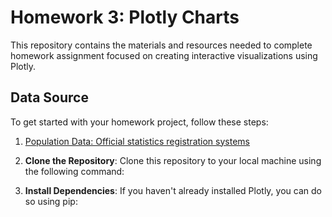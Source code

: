 # Homework 3: Plotly Charts

This repository contains the materials and resources needed to complete homework assignment focused on creating interactive visualizations using Plotly. 

## Data Source

To get started with your homework project, follow these steps:
1. [Population Data: Official statistics registration systems]([https://plotly.com/python/](https://stat.bora.dopa.go.th/stat/statnew/statMONTH/statmonth/#/displayData))

1. **Clone the Repository**: Clone this repository to your local machine using the following command:

2. **Install Dependencies**: If you haven't already installed Plotly, you can do so using pip:

